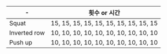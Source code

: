 | - 	| 횟수 or 시간 	|
|------	|-----	|
| Squat  	| 15, 15, 15, 15, 15, 15, 15, 15, 15, 15|
| Inverted row  	| 10, 10, 10, 10, 10, 10, 10, 10, 10, 10|
| Push up  	| 10, 10, 10, 10, 10, 10, 10, 10, 10, 10|